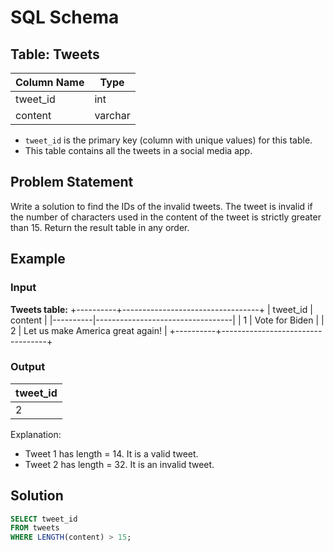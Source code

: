 # SQL Schema

## Table: Tweets
| Column Name | Type    |
|-------------|---------|
| tweet_id    | int     |
| content     | varchar |

- `tweet_id` is the primary key (column with unique values) for this table.
- This table contains all the tweets in a social media app.

## Problem Statement

Write a solution to find the IDs of the invalid tweets. The tweet is invalid if the number of characters used in the content of the tweet is strictly greater than 15.
Return the result table in any order.

## Example

### Input

**Tweets table:**
+----------+----------------------------------+
| tweet_id | content                          |
|----------|----------------------------------|
| 1        | Vote for Biden                   |
| 2        | Let us make America great again! |
+----------+----------------------------------+

### Output

| tweet_id |
|----------|
| 2        |

Explanation: 
- Tweet 1 has length = 14. It is a valid tweet.
- Tweet 2 has length = 32. It is an invalid tweet.

## Solution

```sql
SELECT tweet_id
FROM tweets
WHERE LENGTH(content) > 15;
